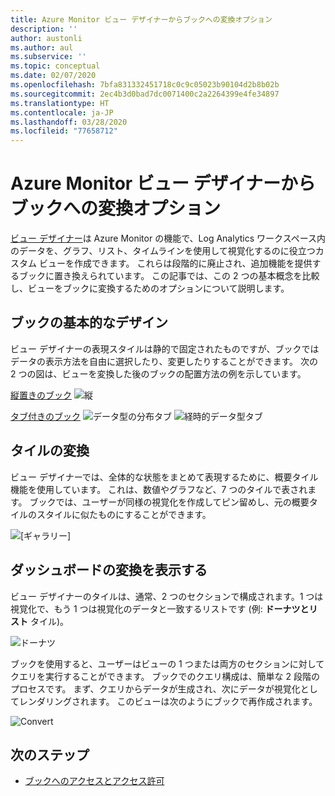 ```yaml
---
title: Azure Monitor ビュー デザイナーからブックへの変換オプション
description: ''
author: austonli
ms.author: aul
ms.subservice: ''
ms.topic: conceptual
ms.date: 02/07/2020
ms.openlocfilehash: 7bfa831332451718c0c9c05023b90104d2b8b02b
ms.sourcegitcommit: 2ec4b3d0bad7dc0071400c2a2264399e4fe34897
ms.translationtype: HT
ms.contentlocale: ja-JP
ms.lasthandoff: 03/28/2020
ms.locfileid: "77658712"
---
```

# <a name="azure-monitor-view-designer-to-workbooks-conversion-options"></a>Azure Monitor ビュー デザイナーからブックへの変換オプション
[ビュー デザイナー](view-designer.md)は Azure Monitor の機能で、Log Analytics ワークスペース内のデータを、グラフ、リスト、タイムラインを使用して視覚化するのに役立つカスタム ビューを作成できます。 これらは段階的に廃止され、追加機能を提供するブックに置き換えられています。 この記事では、この 2 つの基本概念を比較し、ビューをブックに変換するためのオプションについて説明します。

## <a name="basic-workbook-designs"></a>ブックの基本的なデザイン

ビュー デザイナーの表現スタイルは静的で固定されたものですが、ブックではデータの表示方法を自由に選択したり、変更したりすることができます。 次の 2 つの図は、ビューを変換した後のブックの配置方法の例を示しています。

[縦置きのブック](view-designer-conversion-examples.md#vertical)
![縦](media/view-designer-conversion-options/view-designer-vertical.png)

[タブ付きのブック](view-designer-conversion-examples.md#tabbed)
![データ型の分布タブ](media/view-designer-conversion-options/distribution-tab.png)
![経時的データ型タブ](media/view-designer-conversion-options/over-time-tab.png)

## <a name="tile-conversion"></a>タイルの変換
ビュー デザイナーでは、全体的な状態をまとめて表現するために、概要タイル機能を使用しています。 これは、数値やグラフなど、7 つのタイルで表されます。 ブックでは、ユーザーが同様の視覚化を作成してピン留めし、元の概要タイルのスタイルに似たものにすることができます。 

![[ギャラリー]](media/view-designer-conversion-options/overview.png)


## <a name="view-dashboard-conversion"></a>ダッシュボードの変換を表示する
ビュー デザイナーのタイルは、通常、2 つのセクションで構成されます。1 つは視覚化で、もう 1 つは視覚化のデータと一致するリストです (例: **ドーナツとリスト** タイル)。

![ドーナツ](media/view-designer-conversion-options/donut-example.png)

ブックを使用すると、ユーザーはビューの 1 つまたは両方のセクションに対してクエリを実行することができます。 ブックでのクエリ構成は、簡単な 2 段階のプロセスです。 まず、クエリからデータが生成され、次にデータが視覚化としてレンダリングされます。  このビューは次のようにブックで再作成されます。

![Convert](media/view-designer-conversion-options/convert-donut.png)


## <a name="next-steps"></a>次のステップ
- [ブックへのアクセスとアクセス許可](view-designer-conversion-access.md)